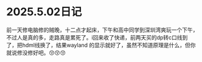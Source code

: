# 2025.5.02日记

前一天修电脑修的贼晚，十二点才起床，下午和高中同学到深圳湾爽玩一个下午，不过人是真的多，走路真是累死了。i回来收了快递，前两天买的dp转c口线到了，把hdml线换了，结果wayland 的显示就好了，虽然不知道原理是什么，但你就说修没修好吧。😚😚😚